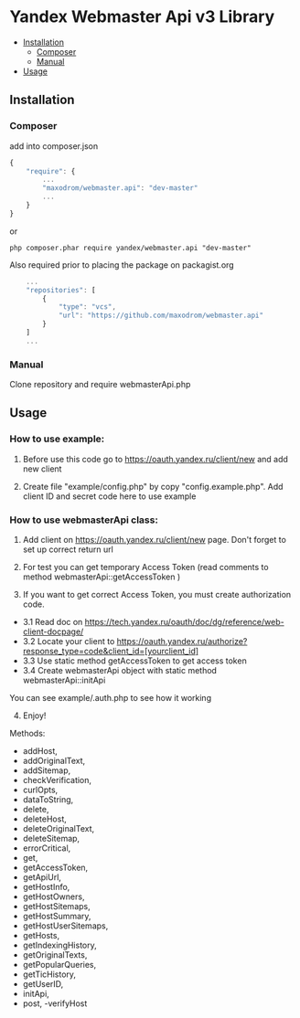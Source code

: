 # Yandex Webmaster Api v3 Library

- [Installation](#installation)
    - [Composer](#composer)
    - [Manual](#manual)
- [Usage](#usage)

## Installation

### Composer

add into composer.json
```js
{
    "require": {
        ...
        "maxodrom/webmaster.api": "dev-master"
        ...
    }
}
```

or

```
php composer.phar require yandex/webmaster.api "dev-master"
```


Also required prior to placing the package on packagist.org
```js
    ...
    "repositories": [
        {
            "type": "vcs",
            "url": "https://github.com/maxodrom/webmaster.api"
        }
    ]
    ...
```

### Manual

Clone repository and require webmasterApi.php

## Usage

### How to use example:

1. Before use this code go to https://oauth.yandex.ru/client/new and add new client

2. Create file "example/config.php" by copy "config.example.php". Add client ID and secret code here to use example


### How to use webmasterApi class:

1. Add client on https://oauth.yandex.ru/client/new page. Don't forget to set up correct return url

2. For test you can get temporary Access Token (read comments to method webmasterApi::getAccessToken )

3. If you want to get correct Access Token, you must create authorization code.
  - 3.1 Read doc on https://tech.yandex.ru/oauth/doc/dg/reference/web-client-docpage/
  - 3.2 Locate your client to https://oauth.yandex.ru/authorize?response_type=code&client_id=[yourclient_id]
  - 3.3 Use static method getAccessToken to get access token
  - 3.4 Create webmasterApi object with static method webmasterApi::initApi

You can see example/.auth.php to see how it working

4. Enjoy!



Methods:
- addHost, 
- addOriginalText, 
- addSitemap, 
- checkVerification, 
- curlOpts, 
- dataToString,
- delete, 
- deleteHost, 
- deleteOriginalText, 
- deleteSitemap, 
- errorCritical, 
- get, 
- getAccessToken, 
- getApiUrl,
- getHostInfo, 
- getHostOwners, 
- getHostSitemaps, 
- getHostSummary, 
- getHostUserSitemaps, 
- getHosts, 
- getIndexingHistory,
- getOriginalTexts, 
- getPopularQueries, 
- getTicHistory,
- getUserID, 
- initApi, 
- post, 
-verifyHost